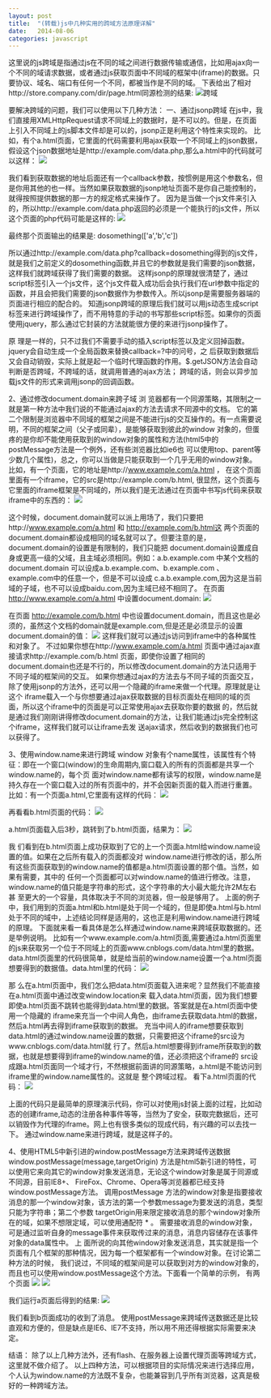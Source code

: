 ```yaml
---
layout: post
title:  "(转载)js中几种实用的跨域方法原理详解"
date:   2014-08-06 
categories: javascript
---
```

这里说的js跨域是指通过js在不同的域之间进行数据传输或通信，比如用ajax向一个不同的域请求数据，或者通过js获取页面中不同域的框架中(iframe)的数据。只要协议、域名、端口有任何一个不同，都被当作是不同的域。
下表给出了相对http://store.company.com/dir/page.html同源检测的结果:
![跨域]("../../../../img/kuayu1.png")

要解决跨域的问题，我们可以使用以下几种方法：
一、通过jsonp跨域
在js中，我们直接用XMLHttpRequest请求不同域上的数据时，是不可以的。但是，在页面上引入不同域上的js脚本文件却是可以的，jsonp正是利用这个特性来实现的。
比如，有个a.html页面，它里面的代码需要利用ajax获取一个不同域上的json数据，假设这个json数据地址是http://example.com/data.php,那么a.html中的代码就可以这样：
<img src="../../../../img/kuayu2.png">

我们看到获取数据的地址后面还有一个callback参数，按惯例是用这个参数名，但是你用其他的也一样。当然如果获取数据的jsonp地址页面不是你自己能控制的，就得按照提供数据的那一方的规定格式来操作了。
因为是当做一个js文件来引入的，所以http://example.com/data.php返回的必须是一个能执行的js文件，所以这个页面的php代码可能是这样的:
<img src="../../../../img/kuayu3.png">

最终那个页面输出的结果是:
dosomething(['a','b','c'])

所以通过http://example.com/data.php?callback=dosomething得到的js文件，就是我们之前定义的dosomething函数,并且它的参数就是我们需要的json数据，这样我们就跨域获得了我们需要的数据。
这样jsonp的原理就很清楚了，通过script标签引入一个js文件，这个js文件载入成功后会执行我们在url参数中指定的函数，并且会把我们需要的json数据作为参数传入。所以jsonp是需要服务器端的页面进行相应的配合的。
知道jsonp跨域的原理后我们就可以用js动态生成script标签来进行跨域操作了，而不用特意的手动的书写那些script标签。如果你的页面使用jquery，那么通过它封装的方法就能很方便的来进行jsonp操作了。

原 理是一样的，只不过我们不需要手动的插入script标签以及定义回掉函数。jquery会自动生成一个全局函数来替换callback=?中的问号，之 后获取到数据后又会自动销毁，实际上就是起一个临时代理函数的作用。$.getJSON方法会自动判断是否跨域，不跨域的话，就调用普通的ajax方法； 跨域的话，则会以异步加载js文件的形式来调用jsonp的回调函数。
 
2、通过修改document.domain来跨子域
浏 览器都有一个同源策略，其限制之一就是第一种方法中我们说的不能通过ajax的方法去请求不同源中的文档。 它的第二个限制是浏览器中不同域的框架之间是不能进行js的交互操作的。有一点需要说明，不同的框架之间（父子或同辈），是能够获取到彼此的window 对象的，但蛋疼的是你却不能使用获取到的window对象的属性和方法(html5中的postMessage方法是一个例外，还有些浏览器比如ie6也 可以使用top、parent等少数几个属性)，总之，你可以当做是只能获取到一个几乎无用的window对象。比如，有一个页面，它的地址是http://www.example.com/a.html  ， 在这个页面里面有一个iframe，它的src是http://example.com/b.html, 很显然，这个页面与它里面的iframe框架是不同域的，所以我们是无法通过在页面中书写js代码来获取iframe中的东西的：
<img src="../../../../img/kuayu3.png">

这个时候，document.domain就可以派上用场了，我们只要把http://www.example.com/a.html 和 http://example.com/b.html这 两个页面的document.domain都设成相同的域名就可以了。但要注意的是，document.domain的设置是有限制的，我们只能把 document.domain设置成自身或更高一级的父域，且主域必须相同。例如：a.b.example.com 中某个文档的document.domain 可以设成a.b.example.com、b.example.com 、example.com中的任意一个，但是不可以设成 c.a.b.example.com,因为这是当前域的子域，也不可以设成baidu.com,因为主域已经不相同了。
在页面 http://www.example.com/a.html 中设置document.domain:
<img src="../../../../img/kuayu4.png">

在页面 http://example.com/b.html 中也设置document.domain，而且这也是必须的，虽然这个文档的domain就是example.com,但是还是必须显示的设置document.domain的值：
<img src="../../../../img/kuayu5.png">
这样我们就可以通过js访问到iframe中的各种属性和对象了。
不过如果你想在http://www.example.com/a.html 页面中通过ajax直接请求http://example.com/b.html 页面，即使你设置了相同的document.domain也还是不行的，所以修改document.domain的方法只适用于不同子域的框架间的交互。 如果你想通过ajax的方法去与不同子域的页面交互，除了使用jsonp的方法外，还可以用一个隐藏的iframe来做一个代理。原理就是让这个 iframe载入一个与你想要通过ajax获取数据的目标页面处在相同的域的页面，所以这个iframe中的页面是可以正常使用ajax去获取你要的数据 的，然后就是通过我们刚刚讲得修改document.domain的方法，让我们能通过js完全控制这个iframe，这样我们就可以让iframe去发 送ajax请求，然后收到的数据我们也可以获得了。
 
3、使用window.name来进行跨域
window 对象有个name属性，该属性有个特征：即在一个窗口(window)的生命周期内,窗口载入的所有的页面都是共享一个window.name的，每个页 面对window.name都有读写的权限，window.name是持久存在一个窗口载入过的所有页面中的，并不会因新页面的载入而进行重置。
比如：有一个页面a.html,它里面有这样的代码：
<img src="../../../../img/kuayu6.png">

再看看b.html页面的代码：
<img src="../../../../img/kuayu7.png">

a.html页面载入后3秒，跳转到了b.html页面，结果为：
<img src="../../../../img/kuayu8.png">

我 们看到在b.html页面上成功获取到了它的上一个页面a.html给window.name设置的值。如果在之后所有载入的页面都没对 window.name进行修改的话，那么所有这些页面获取到的window.name的值都是a.html页面设置的那个值。当然，如果有需要，其中的 任何一个页面都可以对window.name的值进行修改。注意，window.name的值只能是字符串的形式，这个字符串的大小最大能允许2M左右甚 至更大的一个容量，具体取决于不同的浏览器，但一般是够用了。
上面的例子中，我们用到的页面a.html和b.html是处于同一个域的，但是即使a.html与b.html处于不同的域中，上述结论同样是适用的，这也正是利用window.name进行跨域的原理。
下面就来看一看具体是怎么样通过window.name来跨域获取数据的。还是举例说明。
比如有一个www.example.com/a.html页面,需要通过a.html页面里的js来获取另一个位于不同域上的页面www.cnblogs.com/data.html里的数据。
data.html页面里的代码很简单，就是给当前的window.name设置一个a.html页面想要得到的数据值。data.html里的代码：
<img src="../../../../img/kuayu9.png">

那 么在a.html页面中，我们怎么把data.html页面载入进来呢？显然我们不能直接在a.html页面中通过改变window.location来 载入data.html页面，因为我们想要即使a.html页面不跳转也能得到data.html里的数据。答案就是在a.html页面中使用一个隐藏的 iframe来充当一个中间人角色，由iframe去获取data.html的数据，然后a.html再去得到iframe获取到的数据。
充当中间人的iframe想要获取到data.html的通过window.name设置的数据，只需要把这个iframe的src设为www.cnblogs.com/data.html就 行了。然后a.html想要得到iframe所获取到的数据，也就是想要得到iframe的window.name的值，还必须把这个iframe的 src设成跟a.html页面同一个域才行，不然根据前面讲的同源策略，a.html是不能访问到iframe里的window.name属性的。这就是 整个跨域过程。
看下a.html页面的代码：
<img src="../../../../img/kuayu10.png">

上面的代码只是最简单的原理演示代码，你可以对使用js封装上面的过程，比如动态的创建iframe,动态的注册各种事件等等，当然为了安全，获取完数据后，还可以销毁作为代理的iframe。网上也有很多类似的现成代码，有兴趣的可以去找一下。
通过window.name来进行跨域，就是这样子的。
 
4、使用HTML5中新引进的window.postMessage方法来跨域传送数据
window.postMessage(message,targetOrigin)  方法是html5新引进的特性，可以使用它来向其它的window对象发送消息，无论这个window对象是属于同源或不同源，目前IE8+、 FireFox、Chrome、Opera等浏览器都已经支持window.postMessage方法。
调用postMessage 方法的window对象是指要接收消息的那一个window对象，该方法的第一个参数message为要发送的消息，类型只能为字符串；第二个参数 targetOrigin用来限定接收消息的那个window对象所在的域，如果不想限定域，可以使用通配符 *  。
需要接收消息的window对象，可是通过监听自身的message事件来获取传过来的消息，消息内容储存在该事件对象的data属性中。
上 面所说的向其他window对象发送消息，其实就是指一个页面有几个框架的那种情况，因为每一个框架都有一个window对象。在讨论第二种方法的时候， 我们说过，不同域的框架间是可以获取到对方的window对象的，而且也可以使用window.postMessage这个方法。下面看一个简单的示例， 有两个页面
<img src="../../../../img/kuayu11.png">
<img src="../../../../img/kuayu12.png">

我们运行a页面后得到的结果:
<img src="../../../../img/kuayu13.png">

我们看到b页面成功的收到了消息。
使用postMessage来跨域传送数据还是比较直观和方便的，但是缺点是IE6、IE7不支持，所以用不用还得根据实际需要来决定。
 
结语：
除了以上几种方法外，还有flash、在服务器上设置代理页面等跨域方式，这里就不做介绍了。
以上四种方法，可以根据项目的实际情况来进行选择应用，个人认为window.name的方法既不复杂，也能兼容到几乎所有浏览器，这真是极好的一种跨域方法。